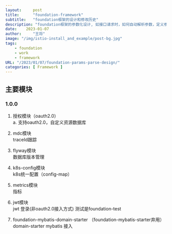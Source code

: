 ```yaml
---
layout:     post
title:      "foundation-framework"
subtitle:   "foundation框架的设计和修改历史"
description: "foundation框架的参数化设计, 如接口请求时，如何自动解析参数，定义参数规则等..."
date:    2023-01-07
author:     "王将"
image: "/img/istio-install_and_example/post-bg.jpg"
tags:
    - foundation
    - work
    - framework
URL: "/2023/01/07/foundation-params-parse-design/"
categories: [ Framework ]
---
```




## 主要模块

### 1.0.0

1. 授权模块（oauth2.0）  
    a. 支持oauth2.0，自定义资源数据库

2. mdc模块  
    traceId跟踪

3. flyway模块  
    数据库版本管理

4. k8s-config模块  
    k8s统一配置（config-map）

5. metrics模块  
    指标

6. jwt模块  
    jwt 登录(非oauth2.0接入方式) 测试是foundation-test

7. foundation-mybatis-domain-starter  （foundation-mybatis-starter弃用）  
    domain-starter mybatis 接入

